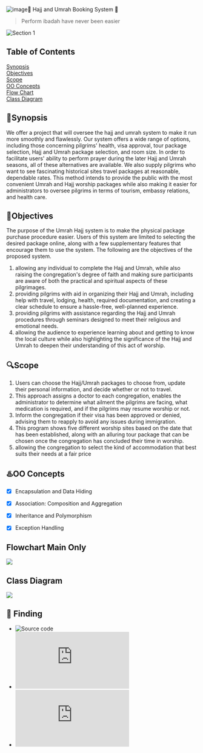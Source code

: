 ![image](https://github.com/jjn7702/SECJ2154-OOP/assets/147373045/e0d2d7bf-f139-4d4c-8686-921b2bda2484)🕋 Hajj and Umrah Booking System 🕌
> Perform ibadah have never been easier

<img alt="Section 1" src="https://github.com/jjn7702/SECJ2154-OOP/blob/main/Submission/sec04_23242/Cem%20%26%20Hebak/Mantap.gif">

## Table of Contents
[Synopsis](#synopsis)           
[Objectives](#objectives)            
[Scope](#scope)  
[OO Concepts](#oo-concepts)  
[Flow Chart](#flowchart)    
[Class Diagram](#class-diagram)    

## 📝Synopsis 
We offer a project that will oversee the hajj and umrah system to make it run more smoothly and flawlessly. Our system offers a wide range of options, including those concerning pilgrims' health, visa approval, tour package selection, Hajj and Umrah package selection, and room size. In order to facilitate users' ability to perform prayer during the later Hajj and Umrah seasons, all of these alternatives are available. We also supply pilgrims who want to see fascinating historical sites travel packages at reasonable, dependable rates. This method intends to provide the public with the most convenient Umrah and Hajj worship packages while also making it easier for administrators to oversee pilgrims in terms of tourism, embassy relations, and health care.


## 🎯Objectives 
The purpose of the Umrah Hajj system is to make the physical package purchase procedure easier. Users of this system are limited to selecting the desired package online, along with a few supplementary features that encourage them to use the system. The following are the objectives of the proposed system.
1) allowing any individual to complete the Hajj and Umrah, while also raising the congregation's degree of faith and making sure participants are aware of both the practical and spiritual aspects of these pilgrimages.
2) providing pilgrims with aid in organizing their Hajj and Umrah, including help with travel, lodging, health, required documentation, and creating a clear schedule to ensure a hassle-free, well-planned experience.
3) providing pilgrims with assistance regarding the Hajj and Umrah procedures through seminars designed to meet their religious and emotional needs.
4) allowing the audience to experience learning about and getting to know the local culture while also highlighting the significance of the Hajj and Umrah to deepen their understanding of this act of worship.


## 🔍Scope 
1) Users can choose the Hajj/Umrah packages to choose from, update their personal information, and decide whether or not to travel.
2) This approach assigns a doctor to each congregation, enables the administrator to determine what ailment the pilgrims are facing, what medication is required, and if the pilgrims may resume worship or not.
3) Inform the congregation if their visa has been approved or denied, advising them to reapply to avoid any issues during immigration.
4) This program shows five different worship sites based on the date that has been established, along with an alluring tour package that can be chosen once the congregation has concluded their time in worship.
5) allowing the congregation to select the kind of accommodation that best suits their needs at a fair price

## ♨️OO Concepts
- [x] Encapsulation and Data Hiding  
- [x] Association: Composition and Aggregation
- [x] Inheritance and Polymorphism
- [x] Exception Handling


## Flowchart Main Only
![](https://github.com/jjn7702/SECJ2154-OOP/blob/main/Submission/sec04_23242/Cem%20%26%20Hebak/Class%20Diagram-FlowChart%20Main.drawio.png)

## Class Diagram
![](https://github.com/jjn7702/SECJ2154-OOP/blob/main/Submission/sec04_23242/Cem%20%26%20Hebak/Class%20Diagram-V2.drawio.png)

## 📂 Finding
- ![Source code]([https://github.com/jjn7702/SECJ2154-OOP/tree/main/Submission/sec04_23242/Group2/Source_Code](https://github.com/jjn7702/SECJ2154-OOP/tree/main/Submission/sec04_23242/Cem%20%26%20Hebak/Source%20FIle))
- ![Report](https://github.com/jjn7702/SECJ2154-OOP/blob/main/Submission/sec04_23242/Group2/Project%20Report%20-%20Group2%20(Section%2004).pdf)
- ![Slide](https://github.com/jjn7702/SECJ2154-OOP/blob/main/Submission/sec04_23242/Group2/Slide%20OOP%20Project.pdf)

